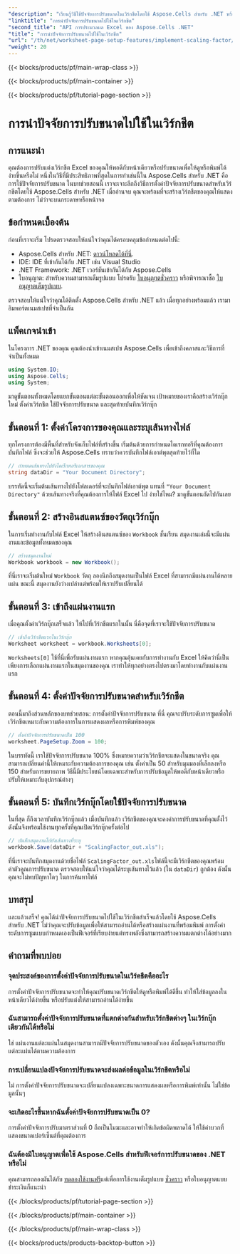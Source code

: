 ```yaml
---
"description": "เรียนรู้วิธีใช้ปัจจัยการปรับขนาดในเวิร์กชีตโดยใช้ Aspose.Cells สำหรับ .NET พร้อมบทช่วยสอนทีละขั้นตอน ตัวอย่าง และคำถามที่พบบ่อย เหมาะอย่างยิ่งสำหรับการปรับขนาดอย่างราบรื่น"
"linktitle": "การนำปัจจัยการปรับขนาดไปใช้ในเวิร์กชีต"
"second_title": "API การประมวลผล Excel ของ Aspose.Cells .NET"
"title": "การนำปัจจัยการปรับขนาดไปใช้ในเวิร์กชีต"
"url": "/th/net/worksheet-page-setup-features/implement-scaling-factor/"
"weight": 20
---
```


{{< blocks/products/pf/main-wrap-class >}}

{{< blocks/products/pf/main-container >}}

{{< blocks/products/pf/tutorial-page-section >}}

# การนำปัจจัยการปรับขนาดไปใช้ในเวิร์กชีต

## การแนะนำ

คุณต้องการปรับแต่งเวิร์กชีต Excel ของคุณให้พอดีกับหน้าเดียวหรือปรับขนาดเพื่อให้ดูหรือพิมพ์ได้ง่ายขึ้นหรือไม่ หนึ่งในวิธีที่มีประสิทธิภาพที่สุดในการทำเช่นนี้ใน Aspose.Cells สำหรับ .NET คือการใช้ปัจจัยการปรับขนาด ในบทช่วยสอนนี้ เราจะเจาะลึกถึงวิธีการตั้งค่าปัจจัยการปรับขนาดสำหรับเวิร์กชีตโดยใช้ Aspose.Cells สำหรับ .NET เมื่ออ่านจบ คุณจะพร้อมที่จะสร้างเวิร์กชีตของคุณให้แสดงตามต้องการ ไม่ว่าจะบนกระดาษหรือหน้าจอ

## ข้อกำหนดเบื้องต้น

ก่อนที่เราจะเริ่ม โปรดตรวจสอบให้แน่ใจว่าคุณได้ครอบคลุมข้อกำหนดต่อไปนี้:

- Aspose.Cells สำหรับ .NET: [ดาวน์โหลดได้ที่นี่](https://releases-aspose.com/cells/net/).
- IDE: IDE ที่เข้ากันได้กับ .NET เช่น Visual Studio
- .NET Framework: .NET เวอร์ชันเข้ากันได้กับ Aspose.Cells
- ใบอนุญาต: สำหรับความสามารถเต็มรูปแบบ โปรดรับ [ใบอนุญาตชั่วคราว](https://purchase.aspose.com/temporary-license/) หรือพิจารณาซื้อ [ใบอนุญาตเต็มรูปแบบ](https://purchase-aspose.com/buy).

ตรวจสอบให้แน่ใจว่าคุณได้ติดตั้ง Aspose.Cells สำหรับ .NET แล้ว เมื่อทุกอย่างพร้อมแล้ว เรามาอิมพอร์ตเนมสเปซที่จำเป็นกัน


## แพ็คเกจนำเข้า

ในโครงการ .NET ของคุณ คุณต้องนำเข้าเนมสเปซ Aspose.Cells เพื่อเข้าถึงคลาสและวิธีการที่จำเป็นทั้งหมด

```csharp
using System.IO;
using Aspose.Cells;
using System;
```

มาดูขั้นตอนทั้งหมดโดยแยกขั้นตอนแต่ละขั้นตอนออกเพื่อให้ชัดเจน เป้าหมายของเราคือสร้างเวิร์กบุ๊กใหม่ ตั้งค่าเวิร์กชีต ใช้ปัจจัยการปรับขนาด และสุดท้ายบันทึกเวิร์กบุ๊ก 

## ขั้นตอนที่ 1: ตั้งค่าโครงการของคุณและระบุเส้นทางไฟล์

ทุกโครงการต้องมีพื้นที่สำหรับจัดเก็บไฟล์ที่สร้างขึ้น เริ่มต้นด้วยการกำหนดไดเรกทอรีที่คุณต้องการบันทึกไฟล์ ซึ่งจะช่วยให้ Aspose.Cells ทราบว่าควรบันทึกไฟล์เอาต์พุตสุดท้ายไว้ที่ใด

```csharp
// กำหนดเส้นทางไปยังไดเร็กทอรีเอกสารของคุณ
string dataDir = "Your Document Directory";
```


บรรทัดนี้จะเริ่มต้นเส้นทางไปยังโฟลเดอร์ที่จะบันทึกไฟล์เอาต์พุต แทนที่ `"Your Document Directory"` ด้วยเส้นทางจริงที่คุณต้องการให้ไฟล์ Excel ไป ง่ายใช่ไหม? มาดูขั้นตอนถัดไปกันเลย


## ขั้นตอนที่ 2: สร้างอินสแตนซ์ของวัตถุเวิร์กบุ๊ก

ในการเริ่มทำงานกับไฟล์ Excel ให้สร้างอินสแตนซ์ของ `Workbook` ชั้นเรียน สมุดงานเล่มนี้จะมีแผ่นงานและข้อมูลทั้งหมดของคุณ

```csharp
// สร้างสมุดงานใหม่
Workbook workbook = new Workbook();
```


ที่นี่เราจะเริ่มต้นใหม่ `Workbook` วัตถุ ลองนึกถึงสมุดงานเป็นไฟล์ Excel ที่สามารถมีแผ่นงานได้หลายแผ่น ขณะนี้ สมุดงานยังว่างเปล่าแต่พร้อมให้เราปรับเปลี่ยนได้


## ขั้นตอนที่ 3: เข้าถึงแผ่นงานแรก

เมื่อคุณตั้งค่าเวิร์กบุ๊กเสร็จแล้ว ให้ไปที่เวิร์กชีตแรกในนั้น นี่คือจุดที่เราจะใช้ปัจจัยการปรับขนาด

```csharp
// เข้าถึงเวิร์กชีตแรกในเวิร์กบุ๊ก
Worksheet worksheet = workbook.Worksheets[0];
```


`Worksheets[0]` ใช้ที่นี่เพื่อรับแผ่นงานแรก หากคุณคุ้นเคยกับการทำงานกับ Excel ให้คิดว่านี่เป็นเพียงการเลือกแผ่นงานแรกในสมุดงานของคุณ เราทำให้ทุกอย่างตรงไปตรงมาโดยทำงานกับแผ่นงานแรก


## ขั้นตอนที่ 4: ตั้งค่าปัจจัยการปรับขนาดสำหรับเวิร์กชีต

ตอนนี้มาถึงส่วนหลักของบทช่วยสอน: การตั้งค่าปัจจัยการปรับขนาด ที่นี่ คุณจะปรับระดับการซูมเพื่อให้เวิร์กชีตเหมาะกับความต้องการในการแสดงผลหรือการพิมพ์ของคุณ

```csharp
// ตั้งค่าปัจจัยการปรับขนาดเป็น 100
worksheet.PageSetup.Zoom = 100;
```


ในบรรทัดนี้ เราใช้ปัจจัยการปรับขนาด 100% ซึ่งหมายความว่าเวิร์กชีตจะแสดงในขนาดจริง คุณสามารถเปลี่ยนค่านี้ให้เหมาะกับความต้องการของคุณ เช่น ตั้งค่าเป็น 50 สำหรับมุมมองที่เล็กลงหรือ 150 สำหรับการขยายภาพ วิธีนี้มีประโยชน์โดยเฉพาะสำหรับการปรับข้อมูลให้พอดีกับหน้าเดียวหรือปรับให้เหมาะกับอุปกรณ์ต่างๆ


## ขั้นตอนที่ 5: บันทึกเวิร์กบุ๊กโดยใช้ปัจจัยการปรับขนาด

ในที่สุด ก็ถึงเวลาบันทึกเวิร์กบุ๊กแล้ว เมื่อบันทึกแล้ว เวิร์กชีตของคุณจะคงค่าการปรับขนาดที่คุณตั้งไว้ ดังนั้นจึงพร้อมใช้งานทุกครั้งที่คุณเปิดเวิร์กบุ๊กครั้งต่อไป

```csharp
// บันทึกสมุดงานไปยังเส้นทางที่ระบุ
workbook.Save(dataDir + "ScalingFactor_out.xls");
```


ที่นี่เราจะบันทึกสมุดงานด้วยชื่อไฟล์ `ScalingFactor_out.xls`ไฟล์นี้จะมีเวิร์กชีตของคุณพร้อมค่าตัวคูณการปรับขนาด ตรวจสอบให้แน่ใจว่าคุณได้ระบุเส้นทางไว้แล้ว (ใน `dataDir`) ถูกต้อง ดังนั้นคุณจะไม่พบปัญหาใดๆ ในการค้นหาไฟล์


## บทสรุป

และแล้วเสร็จ! คุณได้นำปัจจัยการปรับขนาดไปใช้ในเวิร์กชีตสำเร็จแล้วโดยใช้ Aspose.Cells สำหรับ .NET ไม่ว่าคุณจะปรับข้อมูลเพื่อให้สามารถอ่านได้หรือสร้างแผ่นงานที่พร้อมพิมพ์ การตั้งค่าระดับการซูมแบบกำหนดเองเป็นฟีเจอร์ที่เรียบง่ายแต่ทรงพลังซึ่งสามารถสร้างความแตกต่างได้อย่างมาก

## คำถามที่พบบ่อย

### จุดประสงค์ของการตั้งค่าปัจจัยการปรับขนาดในเวิร์คชีตคืออะไร  
การตั้งค่าปัจจัยการปรับขนาดจะทำให้คุณปรับขนาดเวิร์กชีตให้ดูหรือพิมพ์ได้ดีขึ้น ทำให้ใส่ข้อมูลลงในหน้าเดียวได้ง่ายขึ้น หรือปรับแต่งให้สามารถอ่านได้ง่ายขึ้น

### ฉันสามารถตั้งค่าปัจจัยการปรับขนาดที่แตกต่างกันสำหรับเวิร์กชีตต่างๆ ในเวิร์กบุ๊กเดียวกันได้หรือไม่  
ใช่ แผ่นงานแต่ละแผ่นในสมุดงานสามารถมีปัจจัยการปรับขนาดของตัวเอง ดังนั้นคุณจึงสามารถปรับแต่ละแผ่นได้ตามความต้องการ

### การเปลี่ยนแปลงปัจจัยการปรับขนาดจะส่งผลต่อข้อมูลในเวิร์กชีตหรือไม่  
ไม่ การตั้งค่าปัจจัยการปรับขนาดจะเปลี่ยนแปลงเฉพาะขนาดการแสดงผลหรือการพิมพ์เท่านั้น ไม่ใช่ข้อมูลนั้นๆ

### จะเกิดอะไรขึ้นหากฉันตั้งค่าปัจจัยการปรับขนาดเป็น 0?  
การตั้งค่าปัจจัยการปรับมาตราส่วนที่ 0 ถือเป็นโมฆะและอาจทำให้เกิดข้อผิดพลาดได้ ให้ใช้ค่าบวกที่แสดงขนาดเปอร์เซ็นต์ที่คุณต้องการ

### ฉันต้องมีใบอนุญาตเพื่อใช้ Aspose.Cells สำหรับฟีเจอร์การปรับขนาดของ .NET หรือไม่  
คุณสามารถลองมันได้กับ [ทดลองใช้งานฟรี](https://releases.aspose.com/)แต่เพื่อการใช้งานเต็มรูปแบบ [ชั่วคราว](https://purchase.aspose.com/temporary-license/) หรือใบอนุญาตแบบชำระเงินก็แนะนำ

{{< /blocks/products/pf/tutorial-page-section >}}

{{< /blocks/products/pf/main-container >}}

{{< /blocks/products/pf/main-wrap-class >}}

{{< blocks/products/products-backtop-button >}}
